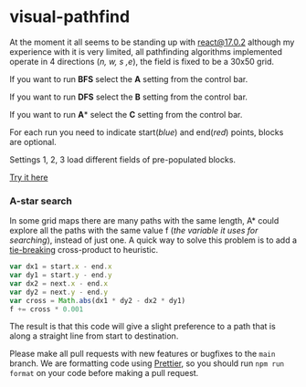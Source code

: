 # visual-pathfind

At the moment it all seems to be standing up with react@17.0.2 although my experience with it is very limited, all pathfinding algorithms implemented operate in 4 directions (*n, w, s ,e*), the field is fixed to be a 30x50 grid.

If you want to run **BFS** select the **A** setting from the control bar.

If you want to run **DFS** select the **B** setting from the control bar.

If you want to run **A*** select the **C** setting from the control bar.

For each run you need to indicate start(*blue*) and end(*red*) points, blocks are optional.

Settings 1, 2, 3 load different fields of pre-populated blocks.

[Try it here](https://visualizer.giannini.dev)

### A-star search
In some grid maps there are many paths with the same length, A* could explore all the paths with the same value f (*the variable it uses for searching*), instead of just one. A quick way to solve this problem is to add a [tie-breaking](http://theory.stanford.edu/~amitp/GameProgramming/Heuristics.html#breaking-ties) cross-product to heuristic.
```JavaScript
var dx1 = start.x - end.x
var dy1 = start.y - end.y
var dx2 = next.x - end.x
var dy2 = next.y - end.y
var cross = Math.abs(dx1 * dy2 - dx2 * dy1)
f += cross * 0.001
```
The result is that this code will give a slight preference to a path that is along a straight line from start to destination.

Please make all pull requests with new features or bugfixes to the `main`
branch. We are formatting code using [Prettier](https://prettier.io/), so you
should run `npm run format` on your code before making a pull request.
